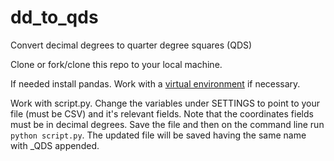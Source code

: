 # dd_to_qds
Convert decimal degrees to quarter degree squares (QDS)

Clone or fork/clone this repo to your local machine.

If needed install pandas. Work with a [virtual environment](https://www.freecodecamp.org/news/how-to-setup-virtual-environments-in-python/) if necessary. 

Work with script.py. Change the variables under SETTINGS to point to your file (must be CSV) and it's relevant fields. Note that the coordinates fields must be in decimal degrees. 
Save the file and then on the command line run `python script.py`. The updated file will be saved having the same name with _QDS appended.
